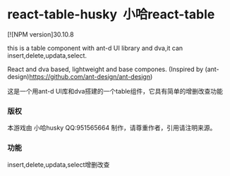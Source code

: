 # react-table-husky  小哈react-table
[![NPM version]30.10.8


this is a table component with ant-d UI library and dva,it can insert,delete,updata,select.

React and dva based, lightweight and base compones. (Inspired by (ant-design)https://github.com/ant-design/ant-design)

这是一个用ant-d UI库和dva搭建的一个table组件，它具有简单的增删改查功能


### 版权
本游戏由 小哈husky QQ:951565664 制作，请尊重作者，引用请注明来源。

### 功能
insert,delete,updata,select增删改查
